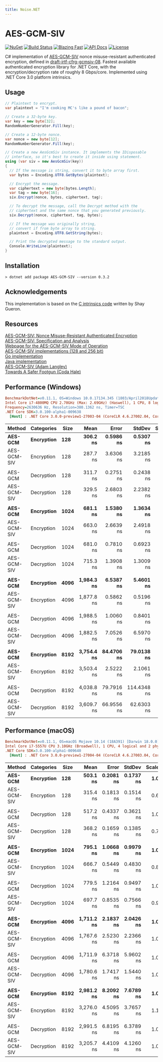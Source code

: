 ```yaml
---
title: Noise.NET
---
```


# AES-GCM-SIV

[![NuGet][nuget-shield]][nuget-link]
[![Build Status][build-shield]][build-link]
[![Blazing Fast][speed-shield]][speed-link]
[![API Docs][docs-shield]][docs-link]
[![License][license-shield]][license-link]

C# implementation of [AES-GCM-SIV] nonce misuse-resistant authenticated encryption,
defined in [draft-irtf-cfrg-gcmsiv-08]. Fastest available authenticated encryption
library for .NET Core, with the encryption/decryption rate of roughly 8 Gbps/core.
Implemented using .NET Core 3.0 platform intrinsics.

[nuget-shield]: https://img.shields.io/nuget/v/AES-GCM-SIV.svg
[nuget-link]: https://www.nuget.org/packages/AES-GCM-SIV
[build-shield]: https://dev.azure.com/metalnem/aes-gcm-siv/_apis/build/status/Metalnem.aes-gcm-siv
[build-link]: https://dev.azure.com/metalnem/aes-gcm-siv/_build/latest?definitionId=1
[speed-shield]: https://img.shields.io/badge/speed-blazing%20%F0%9F%94%A5-brightgreen.svg
[speed-link]: https://twitter.com/acdlite/status/974390255393505280
[docs-shield]: https://img.shields.io/badge/docs-API-orange.svg?style=flat
[docs-link]: https://metalnem.github.io/aes-gcm-siv/api/Cryptography.AesGcmSiv.html
[license-shield]: https://img.shields.io/badge/license-MIT-blue.svg?style=flat
[license-link]: https://github.com/metalnem/aes-gcm-siv/blob/master/LICENSE
[AES-GCM-SIV]: https://eprint.iacr.org/2017/168.pdf
[draft-irtf-cfrg-gcmsiv-08]: https://tools.ietf.org/html/draft-irtf-cfrg-gcmsiv-08

## Usage

```csharp
// Plaintext to encrypt.
var plaintext = "I'm cooking MC's like a pound of bacon";

// Create a 32-byte key.
var key = new byte[32];
RandomNumberGenerator.Fill(key);

// Create a 12-byte nonce.
var nonce = new byte[12];
RandomNumberGenerator.Fill(key);

// Create a new AesGcmSiv instance. It implements the IDisposable
// interface, so it's best to create it inside using statement.
using (var siv = new AesGcmSiv(key))
{
  // If the message is string, convert it to byte array first.
  var bytes = Encoding.UTF8.GetBytes(plaintext);

  // Encrypt the message.
  var ciphertext = new byte[bytes.Length];
  var tag = new byte[16];
  siv.Encrypt(nonce, bytes, ciphertext, tag);

  // To decrypt the message, call the Decrypt method with the
  // ciphertext and the same nonce that you generated previously.
  siv.Decrypt(nonce, ciphertext, tag, bytes);

  // If the message was originally string,
  // convert if from byte array to string.
  plaintext = Encoding.UTF8.GetString(bytes);

  // Print the decrypted message to the standard output.
  Console.WriteLine(plaintext);
}
```

## Installation

```
> dotnet add package AES-GCM-SIV --version 0.3.2
```

## Acknowledgements

This implementation is based on the [C intrinsics code] written by Shay Gueron.

[C intrinsics code]: https://github.com/Shay-Gueron/AES-GCM-SIV

## Resources

[AES-GCM-SIV: Nonce Misuse-Resistant Authenticated Encryption](https://tools.ietf.org/html/draft-irtf-cfrg-gcmsiv-08)  
[AES-GCM-SIV: Specification and Analysis](https://eprint.iacr.org/2017/168.pdf)  
[Webpage for the AES-GCM-SIV Mode of Operation](https://cyber.biu.ac.il/aes-gcm-siv/)  
[AES-GCM-SIV implementations (128 and 256 bit)](https://github.com/Shay-Gueron/AES-GCM-SIV)  
[Go implementation](https://github.com/agl/gcmsiv)  
[Java implementation](https://github.com/codahale/aes-gcm-siv)  
[AES-GCM-SIV (Adam Langley)](https://www.imperialviolet.org/2017/05/14/aesgcmsiv.html)  
[Towards A Safer Footgun (Coda Hale)](https://codahale.com/towards-a-safer-footgun/)

## Performance (Windows)

``` ini
BenchmarkDotNet=v0.11.1, OS=Windows 10.0.17134.345 (1803/April2018Update/Redstone4)
Intel Core i7-4800MQ CPU 2.70GHz (Max: 2.69GHz) (Haswell), 1 CPU, 8 logical and 4 physical cores
Frequency=2630636 Hz, Resolution=380.1362 ns, Timer=TSC
.NET Core SDK=3.0.100-alpha1-009638
  [Host] : .NET Core 3.0.0-preview1-27003-04 (CoreCLR 4.6.27002.04, CoreFX 4.6.27002.03), 64bit RyuJIT
```
|      Method | Categories | Size |       Mean |      Error |      StdDev | Scaled |
|------------ |----------- |----- |-----------:|-----------:|------------:|-------:|
|     **AES-GCM** | **Encryption** |  **128** |   **306.2 ns** |  **0.5986 ns** |   **0.5307 ns** |   **1.00** |
| AES-GCM-SIV | Encryption |  128 |   287.7 ns |  3.6306 ns |   3.2185 ns |   0.94 |
|             |            |      |            |            |             |        |
|     AES-GCM | Decryption |  128 |   311.7 ns |  0.2751 ns |   0.2438 ns |   1.00 |
| AES-GCM-SIV | Decryption |  128 |   329.5 ns |  2.6803 ns |   2.2382 ns |   1.06 |
|             |            |      |            |            |             |        |
|     **AES-GCM** | **Encryption** | **1024** |   **681.1 ns** |  **1.5380 ns** |   **1.3634 ns** |   **1.00** |
| AES-GCM-SIV | Encryption | 1024 |   663.0 ns |  2.6639 ns |   2.4918 ns |   0.97 |
|             |            |      |            |            |             |        |
|     AES-GCM | Decryption | 1024 |   681.0 ns |  0.7810 ns |   0.6923 ns |   1.00 |
| AES-GCM-SIV | Decryption | 1024 |   715.3 ns |  1.3908 ns |   1.3009 ns |   1.05 |
|             |            |      |            |            |             |        |
|     **AES-GCM** | **Encryption** | **4096** | **1,984.3 ns** |  **6.5387 ns** |   **5.4601 ns** |   **1.00** |
| AES-GCM-SIV | Encryption | 4096 | 1,877.8 ns |  0.5862 ns |   0.5196 ns |   0.95 |
|             |            |      |            |            |             |        |
|     AES-GCM | Decryption | 4096 | 1,988.5 ns |  1.0060 ns |   0.8401 ns |   1.00 |
| AES-GCM-SIV | Decryption | 4096 | 1,882.5 ns |  7.0526 ns |   6.5970 ns |   0.95 |
|             |            |      |            |            |             |        |
|     **AES-GCM** | **Encryption** | **8192** | **3,754.4 ns** | **84.4706 ns** |  **79.0138 ns** |   **1.00** |
| AES-GCM-SIV | Encryption | 8192 | 3,503.4 ns |  2.5222 ns |   2.1061 ns |   0.93 |
|             |            |      |            |            |             |        |
|     AES-GCM | Decryption | 8192 | 4,038.8 ns | 79.7916 ns | 114.4348 ns |   1.00 |
| AES-GCM-SIV | Decryption | 8192 | 3,609.7 ns | 66.9556 ns |  62.6303 ns |   0.89 |

## Performance (macOS)

``` ini
BenchmarkDotNet=v0.11.1, OS=macOS Mojave 10.14 (18A391) [Darwin 18.0.0]
Intel Core i7-5557U CPU 3.10GHz (Broadwell), 1 CPU, 4 logical and 2 physical cores
.NET Core SDK=3.0.100-alpha1-009640
  [Host] : .NET Core 3.0.0-preview1-27004-04 (CoreCLR 4.6.27003.04, CoreFX 4.6.27003.02), 64bit RyuJIT
```
|      Method | Categories | Size |       Mean |     Error |    StdDev | Scaled |
|------------ |----------- |----- |-----------:|----------:|----------:|-------:|
|     **AES-GCM** | **Encryption** |  **128** |   **503.1 ns** | **0.2081 ns** | **0.1737 ns** |   **1.00** |
| AES-GCM-SIV | Encryption |  128 |   315.4 ns | 0.1813 ns | 0.1514 ns |   0.63 |
|             |            |      |            |           |           |        |
|     AES-GCM | Decryption |  128 |   517.2 ns | 0.4337 ns | 0.3621 ns |   1.00 |
| AES-GCM-SIV | Decryption |  128 |   368.2 ns | 0.1659 ns | 0.1385 ns |   0.71 |
|             |            |      |            |           |           |        |
|     **AES-GCM** | **Encryption** | **1024** |   **795.1 ns** | **1.0668 ns** | **0.9979 ns** |   **1.00** |
| AES-GCM-SIV | Encryption | 1024 |   666.7 ns | 0.5449 ns | 0.4830 ns |   0.84 |
|             |            |      |            |           |           |        |
|     AES-GCM | Decryption | 1024 |   779.5 ns | 1.2164 ns | 0.9497 ns |   1.00 |
| AES-GCM-SIV | Decryption | 1024 |   697.7 ns | 0.8535 ns | 0.7566 ns |   0.90 |
|             |            |      |            |           |           |        |
|     **AES-GCM** | **Encryption** | **4096** | **1,711.2 ns** | **2.1837 ns** | **2.0426 ns** |   **1.00** |
| AES-GCM-SIV | Encryption | 4096 | 1,767.6 ns | 2.5230 ns | 2.2366 ns |   1.03 |
|             |            |      |            |           |           |        |
|     AES-GCM | Decryption | 4096 | 1,711.9 ns | 6.3718 ns | 5.9602 ns |   1.00 |
| AES-GCM-SIV | Decryption | 4096 | 1,780.6 ns | 1.7417 ns | 1.5440 ns |   1.04 |
|             |            |      |            |           |           |        |
|     **AES-GCM** | **Encryption** | **8192** | **2,981.2 ns** | **8.2092 ns** | **7.6789 ns** |   **1.00** |
| AES-GCM-SIV | Encryption | 8192 | 3,276.0 ns | 4.5095 ns | 3.7657 ns |   1.10 |
|             |            |      |            |           |           |        |
|     AES-GCM | Decryption | 8192 | 2,991.5 ns | 6.8195 ns | 6.3789 ns |   1.00 |
| AES-GCM-SIV | Decryption | 8192 | 3,205.7 ns | 4.4109 ns | 4.1260 ns |   1.07 |
